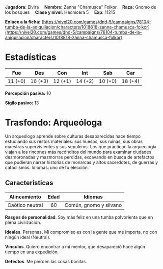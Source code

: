 **Jugadora:** Elvira  &emsp;**Nombre:** Zanna "Chamusca" Folkor &emsp;**Raza:** Gnomo de los bosques &emsp;**Clase y nivel:** Hechicera 5 &emsp;**Exp:** 11215

**Enlace a la ficha:** [https://nivel20.com/games/dnd-5/campaigns/78104-tumba-de-la-aniquilacion/characters/1018818-zanna-chamusca-folkor](https://nivel20.com/games/dnd-5/campaigns/78104-tumba-de-la-aniquilacion/characters/1018818-zanna-chamusca-folkor)

# Estadísticas

| Fue     | Des     | Con     | Int    | Sab     | Car    |
|---------|---------|---------|--------|---------|--------|
| 11 (+0) | 16 (+3) | 12 (+1) | 14 (+2) | 10 (+0) | 18 (+4) |

**Percepción pasiva:** 10

**Sigilo pasivo:** 13

# Trasfondo: Arqueóloga

Un arqueólogo aprende sobre culturas desaparecidas hace tiempo estudiando sus restos materiales: sus huesos, sus ruinas, sus obras maestras supervivientes y sus sepulcros. Los que practican la arqueología viajan a los rincones más recónditos del mundo para examinar ciudades desmoronadas y mazmorras perdidas, excavando en busca de artefactos que pudieran narrar historias de monarcas y altos sacerdotes, de guerras y cataclismos. Idiomas: uno de tu elección.

## Características

| Alineamiento | Edad | Idiomas |
|:---------:|:---------:|:---------:|
| Caótico neutral | 60 | Común, gnomo y silvano |

**Rasgos de personalidad**. Soy más feliz en una tumba polvorienta que en plena civilización.

**Ideales**. Personas. Mi compromiso es con la gente que me importa, no con ningún ideal (Neutral).

**Vínculos**. Quiero encontrar a mi mentor, que desapareció hace algún tiempo en una expedición.

**Defectos**. Me pierden las cosas bonitas.